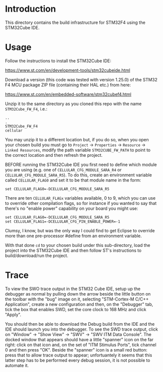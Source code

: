 # Introduction
This directory contains the build infrastructure for STM32F4 using the STM32Cube IDE.

# Usage
Follow the instructions to install the STM32Cube IDE:

https://www.st.com/en/development-tools/stm32cubeide.html

Download a version (this code was tested with version 1.25.0) of the STM32 F4 MCU package ZIP file (containing their HAL etc.) from here:

https://www.st.com/en/embedded-software/stm32cubef4.html

Unzip it to the same directory as you cloned this repo with the name `STM32Cube_FW_F4`, i.e.:

```
..
.
STM32Cube_FW_F4
cellular
```

You may unzip it to a different location but, if you do so, when you open your chosen build you must go to `Project` -> `Properties` -> `Resource` -> `Linked Resources`, modify the path variable `STM32CUBE_FW_PATH` to point to the correct location and then refresh the project.

BEFORE running the STM32Cube IDE you first need to define which module you are using (e.g. one of `CELLULAR_CFG_MODULE_SARA_R4` or `CELLULAR_CFG_MODULE_SARA_R5`).  To do this, create an environment variable called `CELLULAR_FLAG0` and set it to be that module name in the form:

```
set CELLULAR_FLAG0=-DCELLULAR_CFG_MODULE_SARA_R5
```

There are ten `CELLULAR_FLAGx` variables available, 0 to 9, which you can use to override other compilation flags, so for instance if you wanted to say that there's no "enable power" capability on your board you might use:

```
set CELLULAR_FLAG0=-DCELLULAR_CFG_MODULE_SARA_R5
set CELLULAR_FLAG1=-DCELLULAR_CFG_PIN_ENABLE_POWER=-1
```

Clumsy, I know, but was the only way I could find to get Eclipse to override more than one pre-processor #define from an environment variable.

With that done `cd` to your chosen build under this sub-directory, load the project into the STM32Cube IDE and then follow ST's instructions to build/download/run the project.

# Trace
To view the SWO trace output in the STM32 Cube IDE, setup up the debugger as normal by pulling down the arrow beside the little button on the toolbar with the "bug" image on it, selecting "STM-Cortex-M C/C++ Application", create a new configuration and then, on the "Debugger" tab, tick the box that enables SWD, set the core clock to 168 MHz and click "Apply".

You should then be able to download the Debug build from the IDE and the IDE should launch you into the debugger.  To see the SWD trace output, click on "Window" -> "Show View" -> "SWV" -> "SWV ITM Data Console".  The docked window that appears should have a little "spanner" icon on the far right: click on that icon and, on the set of "ITM Stimulus Ports", tick channel 0 and then press "OK".  Beside the "spanner" icon is a small red button: press that to allow trace output to appear; unfortuantely it seems that this latter step has to be performed every debug session, it is not possible to automate it.